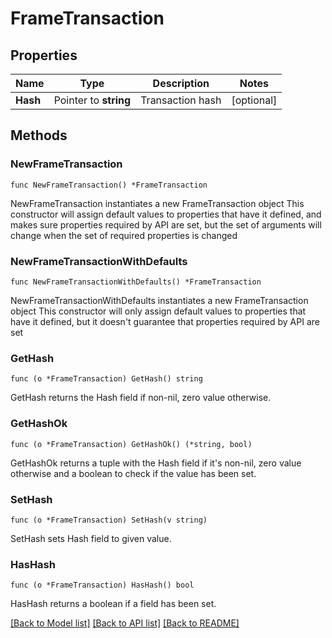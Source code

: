 # FrameTransaction

## Properties

Name | Type | Description | Notes
------------ | ------------- | ------------- | -------------
**Hash** | Pointer to **string** | Transaction hash | [optional] 

## Methods

### NewFrameTransaction

`func NewFrameTransaction() *FrameTransaction`

NewFrameTransaction instantiates a new FrameTransaction object
This constructor will assign default values to properties that have it defined,
and makes sure properties required by API are set, but the set of arguments
will change when the set of required properties is changed

### NewFrameTransactionWithDefaults

`func NewFrameTransactionWithDefaults() *FrameTransaction`

NewFrameTransactionWithDefaults instantiates a new FrameTransaction object
This constructor will only assign default values to properties that have it defined,
but it doesn't guarantee that properties required by API are set

### GetHash

`func (o *FrameTransaction) GetHash() string`

GetHash returns the Hash field if non-nil, zero value otherwise.

### GetHashOk

`func (o *FrameTransaction) GetHashOk() (*string, bool)`

GetHashOk returns a tuple with the Hash field if it's non-nil, zero value otherwise
and a boolean to check if the value has been set.

### SetHash

`func (o *FrameTransaction) SetHash(v string)`

SetHash sets Hash field to given value.

### HasHash

`func (o *FrameTransaction) HasHash() bool`

HasHash returns a boolean if a field has been set.


[[Back to Model list]](../README.md#documentation-for-models) [[Back to API list]](../README.md#documentation-for-api-endpoints) [[Back to README]](../README.md)


